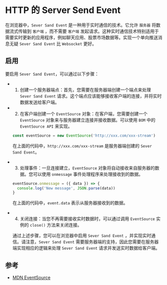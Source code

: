 # HTTP 的 Server Send Event

在浏览器中，`Sever Sand Event` 是一种用于实时通信的技术。它允许 `服务器` 将数据流式传输到 `客户端` ，而不需要 `客户端` 发起请求。这种实时通信技术特别适用于需要实时更新的应用程序，例如聊天应用、股票市场数据等。实现一个单向推送消息无疑 `Sever Sand Event` 比 `Websocket` 更好。

## 启用

要启用 `Sever Sand Event`，可以通过以下步骤：

- 1. 创建一个服务器端点：首先，您需要在服务器端创建一个端点来处理 `Sever Sand Event` 请求。这个端点应该能够接收客户端的连接，并将实时数据发送给客户端。

- 2. 在客户端创建一个 `EventSource` 对象：在客户端，您需要创建一个 `EventSource` 对象来与服务器建立连接并接收数据。可以使用 `BOM` 中的 `EventSource API` 来实现。

  ```js
  const eventSource = new EventSource('http://xxx.com/xxx-stream')
  ```

  在上面的代码中，`http://xxx.com/xxx-stream` 是服务器端创建的 `Sever Sand Event`。

- 3. 处理事件：一旦连接建立，`EventSource` 对象将自动接收来自服务器的数据。您可以使用 `onmessage` 事件处理程序来处理接收到的数据。

  ```js
  eventSource.onmessage = ({ data }) => {
    console.log('New message', JSON.parse(data))
  }
  ```

  在上面的代码中，`event.data` 表示从服务器接收到的数据。

- 4. 关闭连接：当您不再需要接收实时数据时，可以通过调用 `EventSource` 实例的 `close()` 方法来关闭连接。

  通过上述步骤，您可以在浏览器中启用 `Sever Sand Event` ，并实现实时通信。请注意，`Sever Sand Event` 需要服务器端的支持，因此您需要在服务器端实现相应的逻辑来处理 `Sever Sand Event` 请求并发送实时数据给客户端。

## 参考

- [MDN EventSource](https://developer.mozilla.org/zh-CN/docs/Web/API/EventSource)
